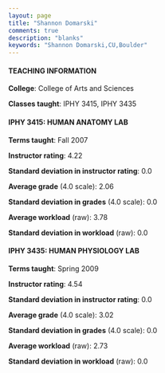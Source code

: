 ```yaml
---
layout: page
title: "Shannon Domarski" 
comments: true
description: "blanks"
keywords: "Shannon Domarski,CU,Boulder"
---
```

<head>
<script src="https://ajax.googleapis.com/ajax/libs/jquery/2.1.3/jquery.min.js"></script>
<script src="https://dl.dropboxusercontent.com/s/pc42nxpaw1ea4o9/highcharts.js?dl=0"></script>
<!-- <script src="../assets/js/highcharts.js"></script> -->
<style type="text/css">@font-face {
	font-family: "Bebas Neue";
	src: url(https://www.filehosting.org/file/details/544349/BebasNeue Regular.otf) format("opentype");
	}
	h1.Bebas { 
		font-family: "Bebas Neue", Verdana, Tahoma;
	}
</style>
</head>
	   
#### TEACHING INFORMATION

**College**: College of Arts and Sciences

**Classes taught**: IPHY 3415, IPHY 3435

#### IPHY 3415: HUMAN ANATOMY LAB

**Terms taught**: Fall 2007

**Instructor rating**: 4.22

**Standard deviation in instructor rating**: 0.0

**Average grade** (4.0 scale): 2.06

**Standard deviation in grades** (4.0 scale): 0.0

**Average workload** (raw): 3.78

**Standard deviation in workload** (raw): 0.0

#### IPHY 3435: HUMAN PHYSIOLOGY LAB

**Terms taught**: Spring 2009

**Instructor rating**: 4.54

**Standard deviation in instructor rating**: 0.0

**Average grade** (4.0 scale): 3.02

**Standard deviation in grades** (4.0 scale): 0.0

**Average workload** (raw): 2.73

**Standard deviation in workload** (raw): 0.0

